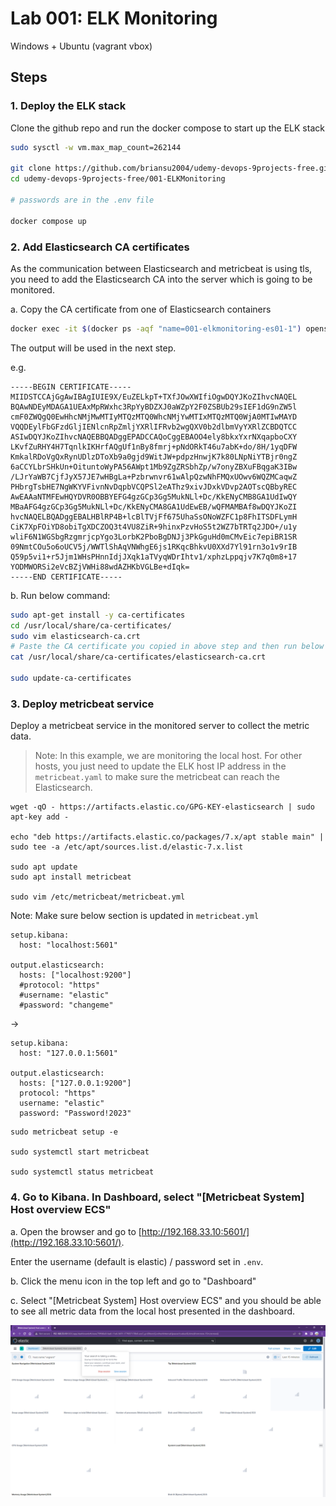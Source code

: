 # Lab 001: ELK Monitoring

Windows + Ubuntu (vagrant vbox)

## Steps

### 1. Deploy the ELK stack

Clone the github repo and run the docker compose to start up the ELK stack

```bash
sudo sysctl -w vm.max_map_count=262144

git clone https://github.com/briansu2004/udemy-devops-9projects-free.git
cd udemy-devops-9projects-free/001-ELKMonitoring

# passwords are in the .env file

docker compose up
```

### 2. Add Elasticsearch CA certificates

As the communication between Elasticsearch and metricbeat is using tls, you need to add the Elasticsearch CA into the server which is going to be monitored.

a. Copy the CA certificate from one of Elasticsearch containers

```bash
docker exec -it $(docker ps -aqf "name=001-elkmonitoring-es01-1") openssl x509 -fingerprint -sha256 -in /usr/share/elasticsearch/config/certs/ca/ca.crt

```

The output will be used in the next step.

e.g.

```dos
-----BEGIN CERTIFICATE-----
MIIDSTCCAjGgAwIBAgIUIE9X/EuZELkpT+TXfJOwXWIfiOgwDQYJKoZIhvcNAQEL
BQAwNDEyMDAGA1UEAxMpRWxhc3RpYyBDZXJ0aWZpY2F0ZSBUb29sIEF1dG9nZW5l
cmF0ZWQgQ0EwHhcNMjMwMTIyMTQzMTQ0WhcNMjYwMTIxMTQzMTQ0WjA0MTIwMAYD
VQQDEylFbGFzdGljIENlcnRpZmljYXRlIFRvb2wgQXV0b2dlbmVyYXRlZCBDQTCC
ASIwDQYJKoZIhvcNAQEBBQADggEPADCCAQoCggEBAOO4ely8bkxYxrNXqapboCXY
LKvfZuRHY4H7TqnlkIKHrfAQgUf1nBy8fmrj+pNdORkT46u7abK+do/8H/1yqDFW
KmkalRDoVgQxRynUDlzDToXb9a0gjd9WitJW+pdpzHnwjK7k80LNpNiYTBjr0ngZ
6aCCYLbrSHkUn+OituntoWyPA56AWpt1Mb9ZgZRSbhZp/w7onyZBXuFBqgaK3IBw
/LJrYaWB7CjfJyX57JE7wHBgLa+Pzbrwnvr61wAlpQzwNhFMQxUOwv6WQZMCaqwZ
PHbrgTsbHE7NgWKYVFivnNvDqpbVCQPSl2eAThz9xivJDxkVDvp2AOTscQBbyREC
AwEAAaNTMFEwHQYDVR0OBBYEFG4gzGCp3Gg5MukNLl+Dc/KkENyCMB8GA1UdIwQY
MBaAFG4gzGCp3Gg5MukNLl+Dc/KkENyCMA8GA1UdEwEB/wQFMAMBAf8wDQYJKoZI
hvcNAQELBQADggEBALHBlRP4B+lcBlTVjFf675UhaSsONoWZFC1p8FhITSDFLymH
CiK7XpFOiYD8obiTgXDCZOQ3t4VU8ZiR+9hinxPzvHoS5t2WZ7bTRTq2JDO+/u1y
wliF6N1WGSbgRzgmrjcpYgo3LorbK2PboBgDNJj3PkGguHd0mCMvEic7epiBR1SR
09NmtCOu5o6oUCV5j/WWTlShAqVNWhgE6js1RKqcBhkvU0XXd7Yl91rn3o1v9rIB
Q59p5vi1+r5Jjm1WHsPHnnIdjJXqk1aTVyqWDrIhtv1/xphzLppqjv7K7q0m8+17
YODMWORSi2eVcBZjVWHi88wdAZHKbVGLBe+dIqk=
-----END CERTIFICATE-----
```

b. Run below command:

<!-- Go to the local host which you want to monitor -->
<!-- In Vagrant Ubuntu -->

```bash
sudo apt-get install -y ca-certificates
cd /usr/local/share/ca-certificates/
sudo vim elasticsearch-ca.crt
# Paste the CA certificate you copied in above step and then run below command to add it to the host
cat /usr/local/share/ca-certificates/elasticsearch-ca.crt

sudo update-ca-certificates
```

### 3. Deploy metricbeat service

Deploy a metricbeat service in the monitored server to collect the metric data.

> Note: In this example, we are monitoring the local host. For other hosts, you just need to update the ELK host IP address in the `metricbeat.yaml` to make sure the metricbeat can reach the Elasticsearch.

```dos
wget -qO - https://artifacts.elastic.co/GPG-KEY-elasticsearch | sudo apt-key add -

echo "deb https://artifacts.elastic.co/packages/7.x/apt stable main" | sudo tee -a /etc/apt/sources.list.d/elastic-7.x.list

sudo apt update
sudo apt install metricbeat

sudo vim /etc/metricbeat/metricbeat.yml
```

Note: Make sure below section is updated in `metricbeat.yml`

```dos
setup.kibana:
  host: "localhost:5601"

output.elasticsearch:
  hosts: ["localhost:9200"]
  #protocol: "https"
  #username: "elastic"
  #password: "changeme"
```

->

```dos
setup.kibana:
  host: "127.0.0.1:5601"

output.elasticsearch:
  hosts: ["127.0.0.1:9200"]
  protocol: "https"
  username: "elastic"
  password: "Password!2023"
```

```dos
sudo metricbeat setup -e

sudo systemctl start metricbeat

sudo systemctl status metricbeat
```

<!--
# sudo systemctl restart metricbeat
# sudo systemctl stop metricbeat

# if you are in wsl use following command
#
# sudo service metricbeat stop
# sudo service metricbeat start
# sudo service metricbeat restart
# sudo service metricbeat status
#
# sudo service --status-all

```dos
vagrant@vagrant:~$ sudo service --status-all
 [ + ]  apparmor
 [ - ]  console-setup.sh
 [ + ]  cron
 [ - ]  cryptdisks
 [ - ]  cryptdisks-early
 [ + ]  dbus
 [ + ]  docker
 [ - ]  grub-common
 [ - ]  hwclock.sh
 [ - ]  irqbalance
 [ - ]  keyboard-setup.sh
 [ + ]  kmod
 [ - ]  lvm2
 [ - ]  lvm2-lvmpolld
 [ + ]  metricbeat
 [ - ]  nfs-common
 [ + ]  nfs-kernel-server
 [ - ]  plymouth
 [ - ]  plymouth-log
 [ + ]  procps
 [ + ]  rpcbind
 [ - ]  rsync
 [ + ]  rsyslog
 [ + ]  ssh
 [ + ]  udev
 [ + ]  ufw
 [ + ]  unattended-upgrades
 [ - ]  uuidd
```
-->

<!--
For the error:

```dos
2023-01-22T15:12:38.560Z        ERROR   [esclientleg]   transport/logging.go:37 Error dialing EOF       {"network": "tcp", "address": "127.0.0.1:9200"}
2023-01-22T15:12:38.561Z        ERROR   [esclientleg]   eslegclient/connection.go:232   error connecting to Elasticsearch at https://127.0.0.1:9200: Get "https://127.0.0.1:9200": EOF
2023-01-22T15:12:38.561Z        ERROR   instance/beat.go:1026   Exiting: couldn't connect to any of the configured Elasticsearch hosts. Errors: [error connecting to Elasticsearch at https://127.0.0.1:9200: Get "https://127.0.0.1:9200": EOF]
Exiting: couldn't connect to any of the configured Elasticsearch hosts. Errors: [error connecting to Elasticsearch at https://127.0.0.1:9200: Get "https://127.0.0.1:9200": EOF]
```

Wait a few minutes then re-run `sudo metricbeat setup -e` command.
-->

### 4. Go to Kibana. In Dashboard, select "[Metricbeat System] Host overview ECS"

a. Open the browser and go to [http://192.168.33.10:5601/](http://192.168.33.10:5601/).

Enter the username (default is elastic) / password set in `.env`.

b. Click the menu icon in the top left and go to "Dashboard"

c. Select "[Metricbeat System] Host overview ECS" and you should be able to see all metric data from the local host presented in the dashboard.

![1673320776011](image/02_Y_Windows_Ubuntu/1673320776011.png)
